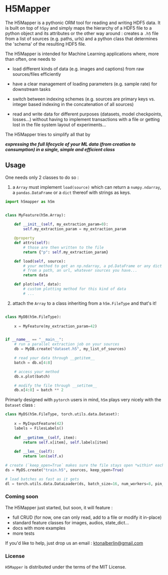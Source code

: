 # H5Mapper

The H5Mapper is a pythonic ORM tool for reading and writing HDF5 data.
It is built on top of `h5py` and simply maps the hierarchy of a HDF5 file to a python object and its attributes or the other way around : 
creates a `.h5` file from a list of sources (e.g. paths, urls) and a python class that determines the 'schema' of the resulting HDF5 file.

The H5Mapper is intended for Machine Learning applications where, more than often, one needs to
    
- load different kinds of data (e.g. images and captions) from raw sources/files efficiently

- have a clear management of loading parameters (e.g. sample rate) for downstream tasks

- switch between indexing schemes (e.g. sources are primary keys vs. integer based indexing in the concatenation of all sources)

- read and write data for different purposes (datasets, model checkpoints, losses...) without having to implement transactions with a file or getting lost in the file system layout of experiments...

The H5Mapper tries to simplify all that by 
 
***expressing the full lifecycle of your ML data (from creation to consumption) in a single, simple and efficient class***


## Usage 

One needs only 2 classes to do so :

1. a `Array` must implement `load(source)` which can return a `numpy.ndarray`, a `pandas.DataFrame` or a `dict` thereof with strings as keys.

```python
import h5mapper as h5m


class MyFeature(h5m.Array):
    
    def __init__(self, my_extraction_param=0):
        self.my_extraction_param = my_extraction_param

    @property
    def attrs(self):
        # those are then written to the file
        return {"p": self.my_extraction_param}

    def load(self, source):
        # your method to get an np.ndarray, a pd.DataFrame or any dict thereof
        # from a path, an url, whatever sources you have...   
        return data

    def plot(self, data):
        # custom plotting method for this kind of data
        # ...
```

2. attach the `Array` to a class inheriting from a `h5m.FileType` and that's it!

```python

class MyDB(h5m.FileType):
    
    x = MyFeature(my_extraction_param=42)


if __name__ == "__main__":
    # run a parallel extraction job on your sources
    db = MyDB.create("dataset.h5", my_list_of_sources)

    # read your data through __getitem__ 
    batch = db.x[4:8]

    # access your method 
    db.x.plot(batch)

    # modify the file through __setitem__
    db.x[4:8] = batch ** 2 
```

Primarly designed with `pytorch` users in mind, `h5m` plays very nicely with the `Dataset` class :

```python
class MyDS(h5m.FileType, torch.utils.data.Dataset):
    
    x = MyInputFeature(42)
    labels = FilesLabels()
    
    def __getitem__(self, item):
        return self.x[item], self.labels[item]
  
    def __len__(self):
        return len(self.x)

# create (`keep_open=True` makes sure the file stays open *within* each process later spawn by the loader)
ds = MyDS.create("train.h5", sources, keep_open=True)

# load batches as fast as it gets
dl = torch.utils.data.DataLoader(ds, batch_size=16, num_workers=8, pin_memory=True)
```

### Coming soon

The H5Mapper just started, but soon, it will feature :

- full CRUD (for now, one can only read, add to a file or modify it in-place)
- standard feature classes for images, audios, state_dict...
- docs with more examples 
- more tests

If you'd like to help, just drop us an email : ktonalberlin@gmail.com


### License

`H5Mapper` is distributed under the terms of the MIT License. 
